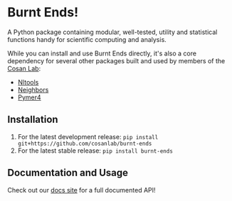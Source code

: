 # Burnt Ends!

A Python package containing modular, well-tested, utility and statistical functions handy for scientific computing and analysis. 

While you can install and use Burnt Ends directly, it's also a core dependency for several other packages built and used by members of the [Cosan Lab](https://www.cosanlab.org):

- [Nltools](https://nltools.org)
- [Neighbors](https://neighbors.cosanlab.org)
- [Pymer4](https://eshinjolly.com/pymer4)


## Installation

1. For the latest development release: `pip install git+https://github.com/cosanlab/burnt-ends`
2. For the latest stable release: `pip install burnt-ends`

## Documentation and Usage

Check out our [docs site](cosanlab.github.io/burnt-ends) for a full documented API!